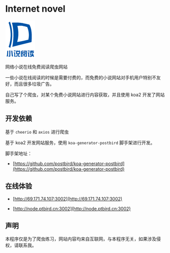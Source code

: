# Internet novel

![public/img/logo.png](public/img/logo.png)


网络小说在线免费阅读爬虫网站

一些小说在线阅读的时候是需要付费的，而免费的小说网站对手机用户特别不友好，而且很多垃圾广告。

自己写了个爬虫，对某个免费小说网站进行内容获取，并且使用 koa2 开发了网站服务。

## 开发依赖

基于 `cheerio` 和 `axios` 进行爬虫

基于 koa2 开发网站服务，使用 `koa-generator-postbird` 脚手架进行开发。

脚手架地址：  

- [https://github.com/postbird/koa-generator-postbird](https://github.com/postbird/koa-generator-postbird)

  
## 在线体验

- [http://69.171.74.107:3002](http://69.171.74.107:3002)

- [http://node.ptbird.cn:3002](http://node.ptbird.cn:3002) 

## 声明

本程序仅是为了爬虫练习，网站内容均来自互联网，与本程序无关，如果涉及侵权，请联系我。

  
